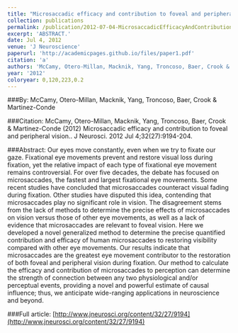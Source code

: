 ```yaml
---
title: "Microsaccadic efficacy and contribution to foveal and peripheral vision."
collection: publications
permalink: /publication/2012-07-04-MicrosaccadicEfficacyAndContributionToFovealAndPeripheralVision
excerpt: 'ABSTRACT.'
date: Jul 4, 2012
venue: 'J Neuroscience'
paperurl: 'http://academicpages.github.io/files/paper1.pdf'
citation: 'a'
authors: 'McCamy, Otero-Millan, Macknik, Yang, Troncoso, Baer, Crook & Martinez-Conde'
year: '2012'
coloryear: 0,120,223,0.2
---
```


###By: 
McCamy, Otero-Millan, Macknik, Yang, Troncoso, Baer, Crook & Martinez-Conde

###Citation: 
McCamy, Otero-Millan, Macknik, Yang, Troncoso, Baer, Crook & Martinez-Conde (2012) Microsaccadic efficacy and contribution to foveal and peripheral vision.. J Neurosci. 2012 Jul 4;32(27):9194-204. 

###Abstract: 
Our eyes move constantly, even when we try to fixate our gaze. Fixational eye movements prevent and restore visual loss during fixation, yet the relative impact of each type of fixational eye movement remains controversial. For over five decades, the debate has focused on microsaccades, the fastest and largest fixational eye movements. Some recent studies have concluded that microsaccades counteract visual fading during fixation. Other studies have disputed this idea, contending that microsaccades play no significant role in vision. The disagreement stems from the lack of methods to determine the precise effects of microsaccades on vision versus those of other eye movements, as well as a lack of evidence that microsaccades are relevant to foveal vision. Here we developed a novel generalized method to determine the precise quantified contribution and efficacy of human microsaccades to restoring visibility compared with other eye movements. Our results indicate that microsaccades are the greatest eye movement contributor to the restoration of both foveal and peripheral vision during fixation. Our method to calculate the efficacy and contribution of microsaccades to perception can determine the strength of connection between any two physiological and/or perceptual events, providing a novel and powerful estimate of causal influence; thus, we anticipate wide-ranging applications in neuroscience and beyond.

###Full article: 
[http://www.jneurosci.org/content/32/27/9194](http://www.jneurosci.org/content/32/27/9194)
